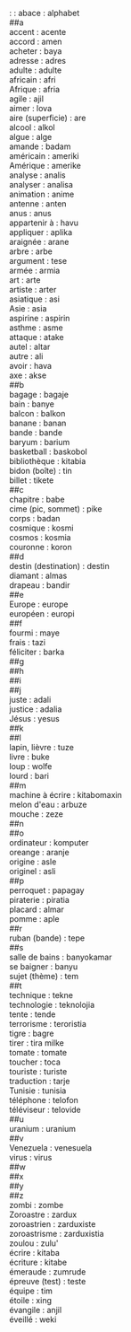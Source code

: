 : : abace : alphabet  
##a  
accent : acente  
accord : amen  
acheter : baya  
adresse : adres  
adulte : adulte  
africain : afri  
Afrique : afria  
agile : ajil  
aimer : lova  
aire (superficie) : are  
alcool : alkol  
algue : alge  
amande : badam  
américain : ameriki  
Amérique : amerike  
analyse : analis  
analyser : analisa  
animation : anime  
antenne : anten  
anus : anus  
appartenir à : havu  
appliquer : aplika  
araignée : arane  
arbre : arbe  
argument : tese  
armée : armia  
art : arte  
artiste : arter  
asiatique : asi  
Asie : asia  
aspirine : aspirin  
asthme : asme  
attaque : atake  
autel : altar  
autre : ali  
avoir : hava  
axe : akse  
##b  
bagage : bagaje  
bain : banye  
balcon : balkon  
banane : banan  
bande : bande  
baryum : barium  
basketball : baskobol  
bibliothèque : kitabia  
bidon (boîte) : tin  
billet : tikete  
##c  
chapitre : babe  
cime (pic, sommet) : pike  
corps : badan  
cosmique : kosmi  
cosmos : kosmia  
couronne : koron  
##d  
destin (destination) : destin  
diamant : almas  
drapeau : bandir  
##e  
Europe : europe  
européen : europi  
##f  
fourmi : maye  
frais : tazi  
féliciter : barka  
##g  
##h  
##i  
##j  
juste : adali  
justice : adalia  
Jésus : yesus  
##k  
##l  
lapin, lièvre : tuze  
livre : buke  
loup : wolfe  
lourd : bari  
##m  
machine à écrire : kitabomaxin  
melon d'eau : arbuze  
mouche : zeze  
##n  
##o  
ordinateur : komputer  
oreange : aranje  
origine : asle  
originel : asli  
##p  
perroquet : papagay  
piraterie : piratia  
placard : almar  
pomme : aple  
##r  
ruban (bande) : tepe  
##s  
salle de bains : banyokamar  
se baigner : banyu  
sujet (thème) : tem  
##t  
technique : tekne  
technologie : teknolojia  
tente : tende  
terrorisme : teroristia  
tigre : bagre  
tirer : tira milke  
tomate : tomate  
toucher : toca  
touriste : turiste  
traduction : tarje  
Tunisie : tunisia  
téléphone : telofon  
téléviseur : telovide  
##u  
uranium : uranium  
##v  
Venezuela : venesuela  
virus : virus  
##w  
##x  
##y  
##z  
zombi : zombe  
Zoroastre : zardux  
zoroastrien : zarduxiste  
zoroastrisme : zarduxistia  
zoulou : zulu'  
écrire : kitaba  
écriture : kitabe  
émeraude : zumrude  
épreuve (test) : teste  
équipe : tim  
étoile : xing  
évangile : anjil  
éveillé : weki  
